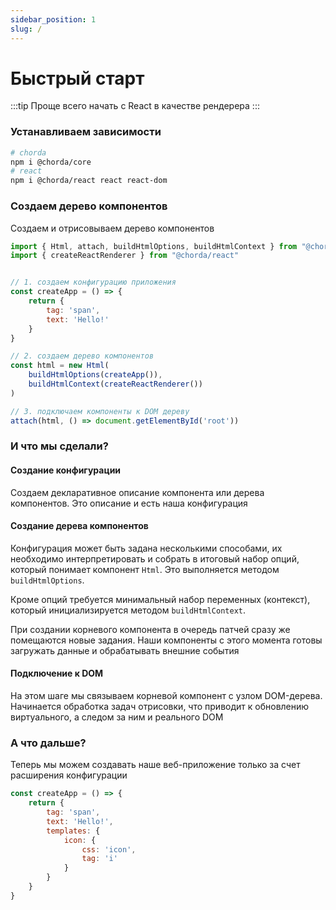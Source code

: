 ```yaml
---
sidebar_position: 1
slug: /
---
```


# Быстрый старт

:::tip
Проще всего начать с React в качестве рендерера
:::

### Устанавливаем зависимости

```bash
# chorda
npm i @chorda/core
# react
npm i @chorda/react react react-dom
```

### Создаем дерево компонентов

Создаем и отрисовываем дерево компонентов

```javascript
import { Html, attach, buildHtmlOptions, buildHtmlContext } from "@chorda/core"
import { createReactRenderer } from "@chorda/react"


// 1. создаем конфигурацию приложения
const createApp = () => {
    return {
        tag: 'span',
        text: 'Hello!'
    }
}

// 2. создаем дерево компонентов
const html = new Html(
    buildHtmlOptions(createApp()),
    buildHtmlContext(createReactRenderer())
)

// 3. подключаем компоненты к DOM дереву
attach(html, () => document.getElementById('root'))

```


### И что мы сделали?

#### Создание конфигурации

Создаем декларативное описание компонента или дерева компонентов. Это описание и есть наша конфигурация

#### Создание дерева компонентов

Конфигурация может быть задана несколькими способами, их необходимо интерпретировать и собрать в итоговый набор опций, который понимает компонент `Html`. Это выполняется методом `buildHtmlOptions`.

Кроме опций требуется минимальный набор переменных (контекст), который инициализируется методом `buildHtmlContext`.

При создании корневого компонента в очередь патчей сразу же помещаются новые задания. Наши компоненты с этого момента готовы загружать данные и обрабатывать внешние события

#### Подключение к DOM

На этом шаге мы связываем корневой компонент с узлом DOM-дерева. Начинается обработка задач отрисовки, что приводит к обновлению виртуального, а следом за ним и реального DOM


### А что дальше?

Теперь мы можем создавать наше веб-приложение только за счет расширения конфигурации

```javascript
const createApp = () => {
    return {
        tag: 'span',
        text: 'Hello!',
        templates: {
            icon: {
                css: 'icon',
                tag: 'i'
            }
        }
    }
}
```
